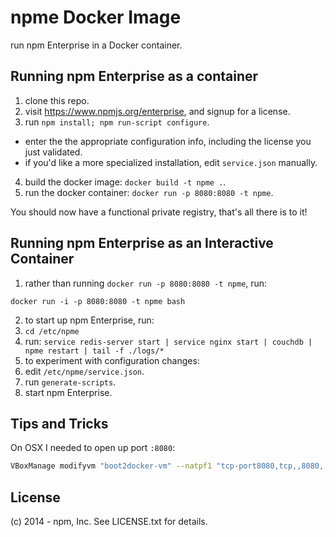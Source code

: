 # npme Docker Image

run npm Enterprise in a Docker container.

## Running npm Enterprise as a container

1. clone this repo.
2. visit https://www.npmjs.org/enterprise, and signup for a license.
3. run `npm install; npm run-script configure`.
  * enter the the appropriate configuration info, including the license you just validated.
  * if you'd like a more specialized installation, edit `service.json` manually.
4. build the docker image: `docker build -t npme .`.
5. run the docker container: `docker run -p 8080:8080 -t npme`.

You should now have a functional private registry, that's all there is to it!

## Running npm Enterprise as an Interactive Container

1. rather than running `docker run -p 8080:8080 -t npme`, run:

`docker run -i -p 8080:8080 -t npme bash`

2. to start up npm Enterprise, run:
  1. `cd /etc/npme`
  2. run: `service redis-server start | service nginx start | couchdb | npme restart | tail -f ./logs/*`
3. to experiment with configuration changes:
  1. edit `/etc/npme/service.json`.
  2. run `generate-scripts`.
  3. start npm Enterprise.

## Tips and Tricks

On OSX I needed to open up port `:8080`:

```bash
VBoxManage modifyvm "boot2docker-vm" --natpf1 "tcp-port8080,tcp,,8080,,8080";
```

## License

(c) 2014 - npm, Inc. See LICENSE.txt for details.
